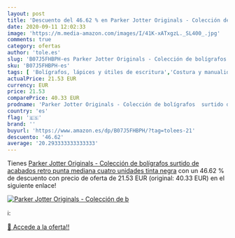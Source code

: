 ```yaml
---
layout: post
title: 'Descuento del 46.62 % en Parker Jotter Originals - Colección de b'
date: 2020-09-11 12:02:33
image: 'https://m.media-amazon.com/images/I/41K-xATxgzL._SL400_.jpg'
comments: true
category: ofertas
author: 'tole.es'
slug: 'B07J5FHBPH-es Parker Jotter Originals - Colección de bolígrafos surtido...'
sku: 'B07J5FHBPH-es'
tags: [ 'Bolígrafos, lápices y útiles de escritura','Costura y manualidades','Dibujo','Hogar y cocina','Lápices','Marcadores','Materiales de dibujo','Oficina y papelería','Portaminas','Rotuladores y subrayadores','Subrayadores','bolígrafos', ]
actualPrice: 21.53 EUR
currency: EUR
price: 21.53
comparePrice: 40.33 EUR
prodname: 'Parker Jotter Originals - Colección de bolígrafos  surtido de acabados retro  punta mediana  cuatro unidades  tinta negra'
country: 'es'
flag: '🇪🇸'
brand: ''
buyurl: 'https://www.amazon.es/dp/B07J5FHBPH/?tag=tolees-21'
descuento: '46.62'
average: '20.293333333333333'
---
```


Tienes [Parker Jotter Originals - Colección de bolígrafos  surtido de acabados retro  punta mediana  cuatro unidades  tinta negra](https://www.amazon.es/dp/B07J5FHBPH/?tag=tolees-21) con un 46.62 % de descuento con precio de oferta de 21.53 EUR (original: 40.33 EUR) en el siguiente enlace!

[![Parker Jotter Originals - Colección de b](https://m.media-amazon.com/images/I/41K-xATxgzL._SL400_.jpg)](https://www.amazon.es/dp/B07J5FHBPH/?tag=tolees-21)

ℹ️:


[🛒 Accede a la oferta!!](https://www.amazon.es/dp/B07J5FHBPH/?tag=tolees-21)
